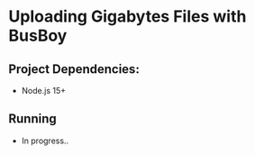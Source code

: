 # Uploading Gigabytes Files with BusBoy

## Project Dependencies:

* Node.js 15+

## Running

* In progress..
